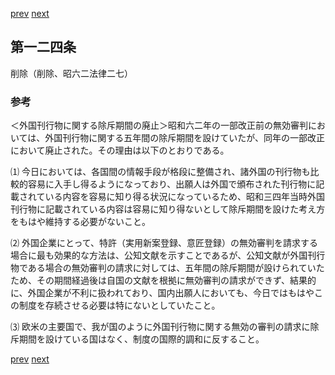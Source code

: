[prev](/specific/markdowns/特許法/182_Mp-Ch_6-At_123.md)
[next](/specific/markdowns/特許法/184_Mp-Ch_6-At_125.md)
## 第一二四条
削除（削除、昭六二法律二七）


### 参考
＜外国刊行物に関する除斥期間の廃止＞昭和六二年の一部改正前の無効審判においては、外国刊行物に関する五年間の除斥期間を設けていたが、同年の一部改正において廃止された。その理由は以下のとおりである。

⑴ 今日においては、各国間の情報手段が格段に整備され、諸外国の刊行物も比較的容易に入手し得るようになっており、出願人は外国で頒布された刊行物に記載されている内容を容易に知り得る状況になっているため、昭和三四年当時外国刊行物に記載されている内容は容易に知り得ないとして除斥期間を設けた考え方をもはや維持する必要がないこと。

⑵ 外国企業にとって、特許（実用新案登録、意匠登録）の無効審判を請求する場合に最も効果的な方法は、公知文献を示すことであるが、公知文献が外国刊行物である場合の無効審判の請求に対しては、五年間の除斥期間が設けられていたため、その期間経過後は自国の文献を根拠に無効審判の請求ができず、結果的に、外国企業が不利に扱われており、国内出願人においても、今日ではもはやこの制度を存続させる必要は特にないとしていたこと。

⑶ 欧米の主要国で、我が国のように外国刊行物に関する無効の審判の請求に除斥期間を設けている国はなく、制度の国際的調和に反すること。


[prev](/specific/markdowns/特許法/182_Mp-Ch_6-At_123.md)
[next](/specific/markdowns/特許法/184_Mp-Ch_6-At_125.md)